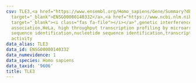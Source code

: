 ```yaml
---
csv: TLE3,<a href="https://www.ensembl.org/Homo_sapiens/Gene/Summary?db=core;g=ENSG00000140332"
  target="_blank">ENSG00000140332</a>,<a href="https://www.ncbi.nlm.nih.gov/pubmed/17216044"
  target="_blank"><i class="fas fa-file"></i></a>",genetic interference,functional
  association,HeLa, high throughput transcription profiling by microarray,nucleotide
  sequence identification,nucleotide sequence identification,transcriptional regulation,up-regulates
  activity
data_alias: TLE3
data_id: ENSG00000140332
data_numevidence: 1
data_species: Homo sapiens
data_taxid: '9606'
title: TLE3
---
```

